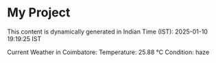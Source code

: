 # My Project

This content is dynamically generated in Indian Time (IST): 2025-01-10 19:19:25 IST


Current Weather in Coimbatore:
Temperature: 25.88 °C
Condition: haze
